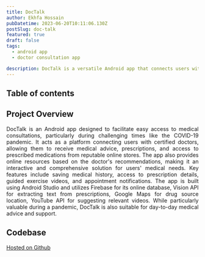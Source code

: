 ```yaml
---
title: DocTalk
author: Ekhfa Hossain
pubDatetime: 2023-06-20T10:11:06.130Z
postSlug: doc-talk
featured: true
draft: false
tags:
  - android app
  - doctor consultation app

description: DocTalk is a versatile Android app that connects users with certified doctors, offering medical consultations, prescriptions, and medication procurement, with features tailored for pandemic and everyday healthcare needs.
---
```


## Table of contents

## Project Overview

<p style='text-align: justify;'>
DocTalk is an Android app designed to facilitate easy access to medical consultations, particularly during challenging times like the COVID-19 pandemic. It acts as a platform connecting users with certified doctors, allowing them to receive medical advice, prescriptions, and access to prescribed medications from reputable online stores. The app also provides online resources based on the doctor's recommendations, making it an interactive and comprehensive solution for users' medical needs. Key features include saving medical history, access to prescription details, guided exercise videos, and appointment notifications. The app is built using Android Studio and utilizes Firebase for its online database, Vision API for extracting text from prescriptions, Google Maps for drug source location, YouTube API for suggesting relevant videos. While particularly valuable during a pandemic, DocTalk is also suitable for day-to-day medical advice and support.
</p>

## Codebase

[Hosted on Github](https://github.com/MrMandalNSU/cse299DocTalk)
